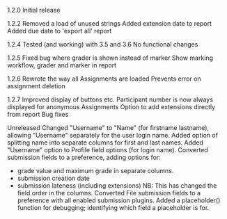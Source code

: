 1.2.0
Initial release

1.2.2
Removed a load of unused strings
Added extension date to report
Added due date to 'export all' report

1.2.4
Tested (and working) with 3.5 and 3.6
No functional changes

1.2.5
Fixed bug where grader is shown instead of marker
Show marking workflow, grader and marker in report 

1.2.6
Rewrote the way all Assignments are loaded
Prevents error on assignment deletion

1.2.7
Improved display of buttons etc.
Participant number is now always displayed for anonymous Assignments
Option to add extensions directly from report
Bug fixes

Unreleased
Changed "Username" to "Name" (for firstname lastname), allowing "Username" separately for the user login name.
Added option of splitting name into separate columns for first and last names.
Added "Username" option to Profile field options (for login name).
Converted submission fields to a preference, adding options for:
 - grade value and maximum grade in separate columns.
 - submission creation date
 - submission lateness (including extensions)
NB: This has changed the field order in the columns.
Converted File submission fields to a preference with all enabled submission plugins.
Added a placeholder() function for debugging; identifying which field a placeholder is for.
